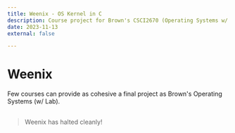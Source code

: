 ```yaml
---
title: Weenix - OS Kernel in C
description: Course project for Brown's CSCI2670 (Operating Systems w/ Lab)
date: 2023-11-13
external: false

---
```


# Weenix

Few courses can provide as cohesive a final project as Brown's Operating Systems (w/ Lab).

##

> Weenix has halted cleanly!
